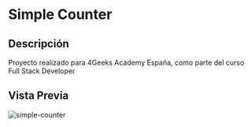 # Simple Counter
## Descripción

Proyecto realizado para 4Geeks Academy España, como parte del curso Full Stack Developer


## Vista Previa

![simple-counter](https://user-images.githubusercontent.com/48163915/59730371-1fabde00-9210-11e9-9d7c-ace3479a81f5.gif)
